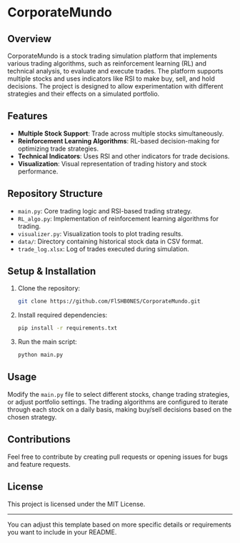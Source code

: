 # CorporateMundo

## Overview
CorporateMundo is a stock trading simulation platform that implements various trading algorithms, such as reinforcement learning (RL) and technical analysis, to evaluate and execute trades. The platform supports multiple stocks and uses indicators like RSI to make buy, sell, and hold decisions. The project is designed to allow experimentation with different strategies and their effects on a simulated portfolio.

## Features
- **Multiple Stock Support**: Trade across multiple stocks simultaneously.
- **Reinforcement Learning Algorithms**: RL-based decision-making for optimizing trade strategies.
- **Technical Indicators**: Uses RSI and other indicators for trade decisions.
- **Visualization**: Visual representation of trading history and stock performance.
  
## Repository Structure
- `main.py`: Core trading logic and RSI-based trading strategy.
- `RL_algo.py`: Implementation of reinforcement learning algorithms for trading.
- `visualizer.py`: Visualization tools to plot trading results.
- `data/`: Directory containing historical stock data in CSV format.
- `trade_log.xlsx`: Log of trades executed during simulation.

## Setup & Installation
1. Clone the repository:
   ```bash
   git clone https://github.com/FlSHB0NES/CorporateMundo.git
   ```
2. Install required dependencies:
   ```bash
   pip install -r requirements.txt
   ```
3. Run the main script:
   ```bash
   python main.py
   ```

## Usage
Modify the `main.py` file to select different stocks, change trading strategies, or adjust portfolio settings. The trading algorithms are configured to iterate through each stock on a daily basis, making buy/sell decisions based on the chosen strategy.

## Contributions
Feel free to contribute by creating pull requests or opening issues for bugs and feature requests.

## License
This project is licensed under the MIT License.

--- 

You can adjust this template based on more specific details or requirements you want to include in your README.
